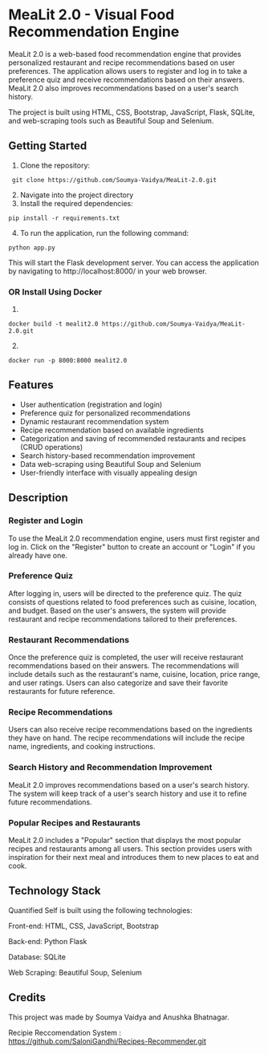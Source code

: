 
# MeaLit 2.0 - Visual Food Recommendation Engine
MeaLit 2.0 is a web-based food recommendation engine that provides personalized restaurant and recipe recommendations based on user preferences. The application allows users to register and log in to take a preference quiz and receive recommendations based on their answers. MeaLit 2.0 also improves recommendations based on a user's search history.

The project is built using HTML, CSS, Bootstrap, JavaScript, Flask, SQLite, and web-scraping tools such as Beautiful Soup and Selenium.

## Getting Started


1. Clone the repository:
```
 git clone https://github.com/Soumya-Vaidya/MeaLit-2.0.git
```

2. Navigate into the project directory
3. Install the required dependencies: 

```
pip install -r requirements.txt
```
4. To run the application, run the following command:
```
python app.py
```

This will start the Flask development server. You can access the application by navigating to http://localhost:8000/ in your web browser.


### OR Install Using Docker


1. 
```
docker build -t mealit2.0 https://github.com/Soumya-Vaidya/MeaLit-2.0.git
```

2.
```
docker run -p 8000:8000 mealit2.0
```



## Features
- User authentication (registration and login)
- Preference quiz for personalized recommendations
- Dynamic restaurant recommendation system
- Recipe recommendation based on available ingredients
- Categorization and saving of recommended restaurants and recipes (CRUD operations)
- Search history-based recommendation improvement
- Data web-scraping using Beautiful Soup and Selenium
- User-friendly interface with visually appealing design

## Description

### Register and Login
To use the MeaLit 2.0 recommendation engine, users must first register and log in. Click on the "Register" button to create an account or "Login" if you already have one.

### Preference Quiz
After logging in, users will be directed to the preference quiz. The quiz consists of questions related to food preferences such as cuisine, location, and budget. Based on the user's answers, the system will provide restaurant and recipe recommendations tailored to their preferences.

### Restaurant Recommendations
Once the preference quiz is completed, the user will receive restaurant recommendations based on their answers. The recommendations will include details such as the restaurant's name, cuisine, location, price range, and user ratings. Users can also categorize and save their favorite restaurants for future reference.

### Recipe Recommendations
Users can also receive recipe recommendations based on the ingredients they have on hand. The recipe recommendations will include the recipe name, ingredients, and cooking instructions.

### Search History and Recommendation Improvement
MeaLit 2.0 improves recommendations based on a user's search history. The system will keep track of a user's search history and use it to refine future recommendations.

### Popular Recipes and Restaurants
MeaLit 2.0 includes a "Popular" section that displays the most popular recipes and restaurants among all users. This section provides users with inspiration for their next meal and introduces them to new places to eat and cook.

## Technology Stack
Quantified Self is built using the following technologies:

Front-end: HTML, CSS, JavaScript, Bootstrap

Back-end: Python Flask

Database: SQLite

Web Scraping: Beautiful Soup, Selenium

## Credits

This project was made by Soumya Vaidya and Anushka Bhatnagar.

Recipie Reccomendation System : https://github.com/SaloniGandhi/Recipes-Recommender.git

